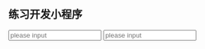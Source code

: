 ## 练习开发小程序
<input class='input' placeholder='please input'/>
 <input  class="input" placeholder="please input">